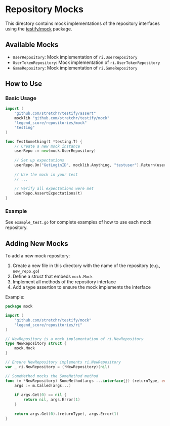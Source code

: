 # Repository Mocks

This directory contains mock implementations of the repository interfaces using the [testify/mock](https://github.com/stretchr/testify) package.

## Available Mocks

- `UserRepository`: Mock implementation of `ri.UserRepository`
- `UserTokenRepository`: Mock implementation of `ri.UserTokenRepository`
- `GameRepository`: Mock implementation of `ri.GameRepository`

## How to Use

### Basic Usage

```go
import (
    "github.com/stretchr/testify/assert"
    mocklib "github.com/stretchr/testify/mock"
    "legend_score/repositories/mock"
    "testing"
)

func TestSomething(t *testing.T) {
    // Create a new mock instance
    userRepo := new(mock.UserRepository)
    
    // Set up expectations
    userRepo.On("GetLoginID", mocklib.Anything, "testuser").Return(user, nil)
    
    // Use the mock in your test
    // ...
    
    // Verify all expectations were met
    userRepo.AssertExpectations(t)
}
```

### Example

See `example_test.go` for complete examples of how to use each mock repository.

## Adding New Mocks

To add a new mock repository:

1. Create a new file in this directory with the name of the repository (e.g., `new_repo.go`)
2. Define a struct that embeds `mock.Mock`
3. Implement all methods of the repository interface
4. Add a type assertion to ensure the mock implements the interface

Example:

```go
package mock

import (
    "github.com/stretchr/testify/mock"
    "legend_score/repositories/ri"
)

// NewRepository is a mock implementation of ri.NewRepository
type NewRepository struct {
    mock.Mock
}

// Ensure NewRepository implements ri.NewRepository
var _ ri.NewRepository = (*NewRepository)(nil)

// SomeMethod mocks the SomeMethod method
func (m *NewRepository) SomeMethod(args ...interface{}) (returnType, error) {
    args := m.Called(args...)
    
    if args.Get(0) == nil {
        return nil, args.Error(1)
    }
    
    return args.Get(0).(returnType), args.Error(1)
}
```